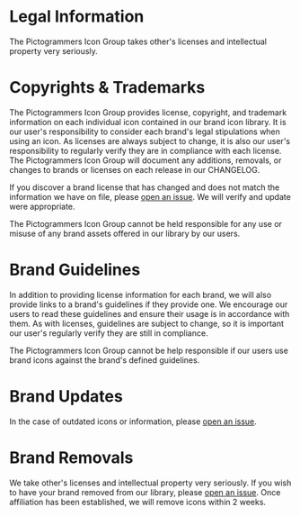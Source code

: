 # Legal Information

The Pictogrammers Icon Group takes other's licenses and intellectual property very seriously.

# Copyrights & Trademarks

The Pictogrammers Icon Group provides license, copyright, and trademark information on each individual icon contained in our brand icon library. It is our user's responsibility to consider each brand's legal stipulations when using an icon. As licenses are always subject to change, it is also our user's responsibility to regularly verify they are in compliance with each license. The Pictogrammers Icon Group will document any additions, removals, or changes to brands or licenses on each release in our CHANGELOG.

If you discover a brand license that has changed and does not match the information we have on file, please [open an issue](https://github.com/Pictogrammers/brand-icons/issues/new?assignees=&labels=Brand+Update&template=2_brand_update.yml). We will verify and update were appropriate.

The Pictogrammers Icon Group cannot be held responsible for any use or misuse of any brand assets offered in our library by our users.

# Brand Guidelines

In addition to providing license information for each brand, we will also provide links to a brand's guidelines if they provide one. We encourage our users to read these guidelines and ensure their usage is in accordance with them. As with licenses, guidelines are subject to change, so it is important our user's regularly verify they are still in compliance.

The Pictogrammers Icon Group cannot be help responsible if our users use brand icons against the brand's defined guidelines.

# Brand Updates

In the case of outdated icons or information, please [open an issue](https://github.com/Pictogrammers/brand-icons/issues/new?assignees=&labels=Brand+Update&template=2_brand_update.yml).

# Brand Removals

We take other's licenses and intellectual property very seriously. If you wish to have your brand removed from our library, please [open an issue](https://github.com/Pictogrammers/brand-icons/issues/new?assignees=&labels=Brand+Removal&template=3_brand_removal.yml). Once affiliation has been established, we will remove icons within 2 weeks.
